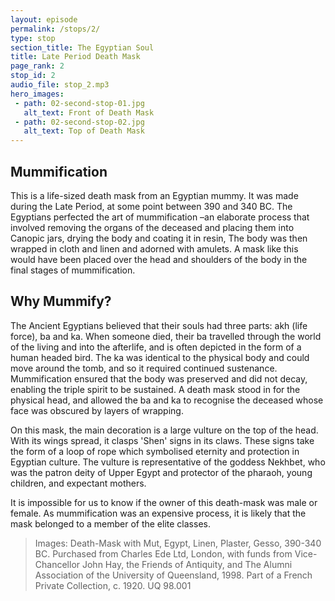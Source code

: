 ```yaml
---
layout: episode
permalink: /stops/2/
type: stop
section_title: The Egyptian Soul
title: Late Period Death Mask
page_rank: 2
stop_id: 2
audio_file: stop_2.mp3
hero_images:
 - path: 02-second-stop-01.jpg
   alt_text: Front of Death Mask
 - path: 02-second-stop-02.jpg
   alt_text: Top of Death Mask
---
```


## Mummification
This is a life-sized death mask from an Egyptian mummy. It was made during the Late Period, at some point between 390 and 340 BC. The Egyptians perfected the art of mummification –an elaborate process that involved removing the organs of the deceased and placing them into Canopic jars, drying the body and coating it in resin, The body was then wrapped in cloth and linen and adorned with amulets. A mask like this would have been placed over the head and shoulders of the body in the final stages of mummification. 

## Why Mummify?
The Ancient Egyptians believed that their souls had three parts: akh (life force), ba and ka. When someone died, their ba travelled through the world of the living and into the afterlife, and is often depicted in the form of a human headed bird. The ka was identical to the physical body and could move around the tomb, and so it required continued sustenance.  Mummification ensured that the body was preserved and did not decay, enabling the triple spirit to be sustained. A death mask stood in for the physical head, and allowed the ba and ka to recognise the deceased whose face was obscured by layers of wrapping. 

On this mask, the main decoration is a large vulture on the top of the head. With its wings spread, it clasps 'Shen' signs in its claws. These signs take the form of a loop of rope which symbolised eternity and protection in Egyptian culture. The vulture is representative of the goddess Nekhbet, who was the patron deity of Upper Egypt and protector of the pharaoh, young children, and expectant mothers. 

It is impossible for us to know if the owner of this death-mask was male or female. As mummification was an expensive process, it is likely that the mask belonged to a member of the elite classes.

> Images: Death-Mask with Mut, Egypt, Linen, Plaster, Gesso, 390-340 BC. Purchased from Charles Ede Ltd, London, with funds from Vice-Chancellor John Hay, the Friends of Antiquity, and The Alumni Association of the University of Queensland, 1998. Part of a French Private Collection, c. 1920. UQ 98.001
